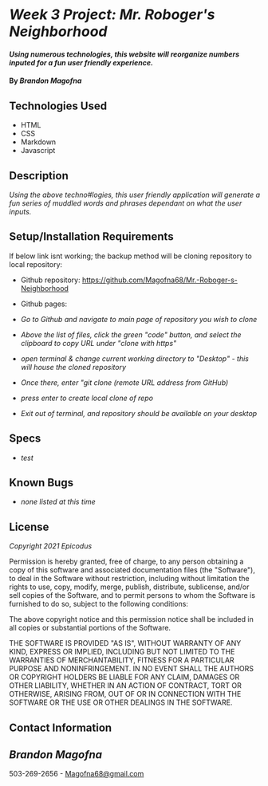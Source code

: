 # _Week 3 Project: Mr. Roboger's Neighborhood_

#### _Using numerous technologies, this website will reorganize numbers inputed for a fun user friendly experience._

#### By _**Brandon Magofna**_

## Technologies Used

* HTML
* CSS
* Markdown
* Javascript

## Description

_Using the above techno#logies, this user friendly application will generate a fun series of muddled words and phrases dependant on what the user inputs._

## Setup/Installation Requirements

If below link isnt working; the backup method will be cloning repository to local repository:

* Github repository: https://github.com/Magofna68/Mr.-Roboger-s-Neighborhood
* Github pages: 

* _Go to Github and navigate to main page of repository you wish to clone_
* _Above the list of files, click the green "code" button, and select the clipboard to copy URL under "clone with https"_
* _open terminal & change current working directory to "Desktop" - this will house the cloned repository_
* _Once there, enter "git clone (remote URL address from GitHub)_
* _press enter to create local clone of repo_
* _Exit out of terminal, and repository should be available on your desktop_ 

## Specs

* _test_

## Known Bugs

* _none listed at this time_


## License

_Copyright 2021 Epicodus_

Permission is hereby granted, free of charge, to any person obtaining a copy of this software and associated documentation files (the "Software"), to deal in the Software without restriction, including without limitation the rights to use, copy, modify, merge, publish, distribute, sublicense, and/or sell copies of the Software, and to permit persons to whom the Software is furnished to do so, subject to the following conditions:

The above copyright notice and this permission notice shall be included in all copies or substantial portions of the Software.

THE SOFTWARE IS PROVIDED "AS IS", WITHOUT WARRANTY OF ANY KIND, EXPRESS OR IMPLIED, INCLUDING BUT NOT LIMITED TO THE WARRANTIES OF MERCHANTABILITY, FITNESS FOR A PARTICULAR PURPOSE AND NONINFRINGEMENT. IN NO EVENT SHALL THE AUTHORS OR COPYRIGHT HOLDERS BE LIABLE FOR ANY CLAIM, DAMAGES OR OTHER LIABILITY, WHETHER IN AN ACTION OF CONTRACT, TORT OR OTHERWISE, ARISING FROM, OUT OF OR IN CONNECTION WITH THE SOFTWARE OR THE USE OR OTHER DEALINGS IN THE SOFTWARE.

## Contact Information

## _Brandon Magofna_ 
503-269-2656  -  Magofna68@gmail.com